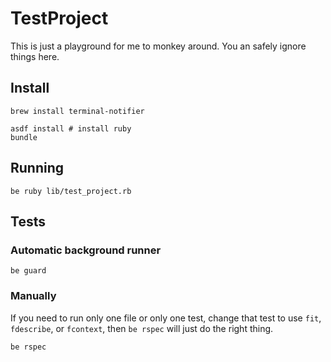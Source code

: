 # TestProject

This is just a playground for me to monkey around. You an safely ignore things here.

## Install

```
brew install terminal-notifier

asdf install # install ruby
bundle
```

## Running

```
be ruby lib/test_project.rb
```

## Tests

### Automatic background runner
```
be guard
```

### Manually
If you need to run only one file or only one test, change that test to use `fit`, `fdescribe`, or `fcontext`, then `be rspec` will just do the right thing.

```
be rspec
```
